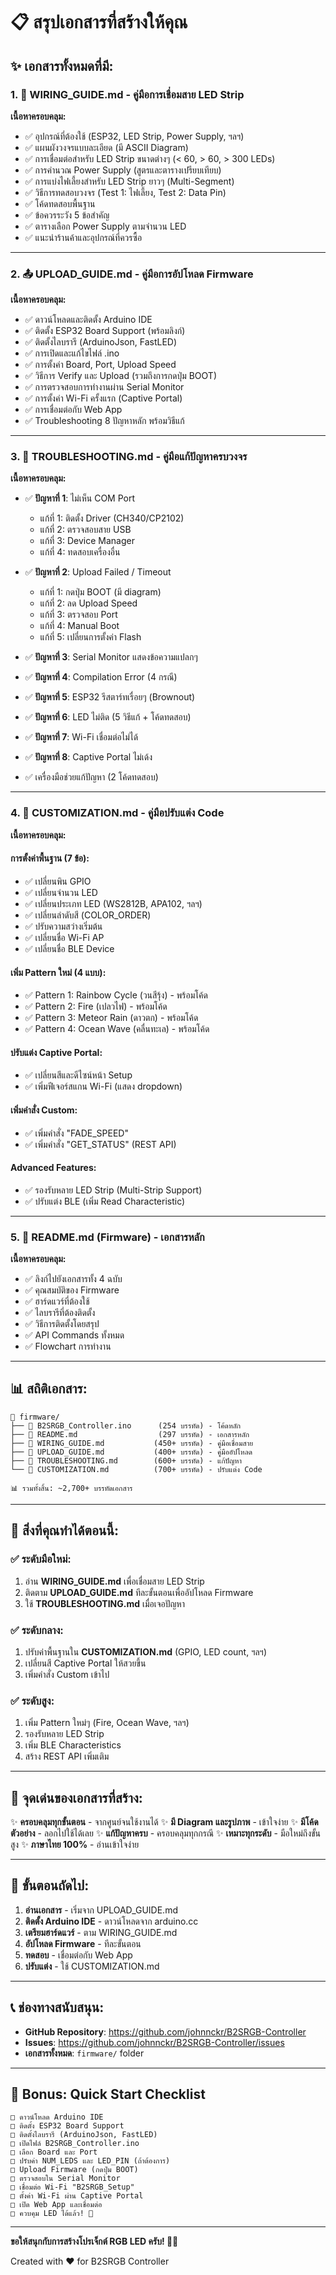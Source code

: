 # 📋 สรุปเอกสารที่สร้างให้คุณ

## ✨ เอกสารทั้งหมดที่มี:

### 1. 🔌 **WIRING_GUIDE.md** - คู่มือการเชื่อมสาย LED Strip
**เนื้อหาครอบคลุม:**
- ✅ อุปกรณ์ที่ต้องใช้ (ESP32, LED Strip, Power Supply, ฯลฯ)
- ✅ แผนผังวงจรแบบละเอียด (มี ASCII Diagram)
- ✅ การเชื่อมต่อสำหรับ LED Strip ขนาดต่างๆ (< 60, > 60, > 300 LEDs)
- ✅ การคำนวณ Power Supply (สูตรและตารางเปรียบเทียบ)
- ✅ การแบ่งไฟเลี้ยงสำหรับ LED Strip ยาวๆ (Multi-Segment)
- ✅ วิธีการทดสอบวงจร (Test 1: ไฟเลี้ยง, Test 2: Data Pin)
- ✅ โค้ดทดสอบพื้นฐาน
- ✅ ข้อควรระวัง 5 ข้อสำคัญ
- ✅ ตารางเลือก Power Supply ตามจำนวน LED
- ✅ แนะนำร้านค้าและอุปกรณ์ที่ควรซื้อ

---

### 2. 📤 **UPLOAD_GUIDE.md** - คู่มือการอัปโหลด Firmware
**เนื้อหาครอบคลุม:**
- ✅ ดาวน์โหลดและติดตั้ง Arduino IDE
- ✅ ติดตั้ง ESP32 Board Support (พร้อมลิงก์)
- ✅ ติดตั้งไลบรารี (ArduinoJson, FastLED)
- ✅ การเปิดและแก้ไขไฟล์ .ino
- ✅ การตั้งค่า Board, Port, Upload Speed
- ✅ วิธีการ Verify และ Upload (รวมถึงการกดปุ่ม BOOT)
- ✅ การตรวจสอบการทำงานผ่าน Serial Monitor
- ✅ การตั้งค่า Wi-Fi ครั้งแรก (Captive Portal)
- ✅ การเชื่อมต่อกับ Web App
- ✅ Troubleshooting 8 ปัญหาหลัก พร้อมวิธีแก้

---

### 3. 🔧 **TROUBLESHOOTING.md** - คู่มือแก้ปัญหาครบวงจร
**เนื้อหาครอบคลุม:**
- ✅ **ปัญหาที่ 1**: ไม่เห็น COM Port
  - แก้ที่ 1: ติดตั้ง Driver (CH340/CP2102)
  - แก้ที่ 2: ตรวจสอบสาย USB
  - แก้ที่ 3: Device Manager
  - แก้ที่ 4: ทดสอบเครื่องอื่น

- ✅ **ปัญหาที่ 2**: Upload Failed / Timeout
  - แก้ที่ 1: กดปุ่ม BOOT (มี diagram)
  - แก้ที่ 2: ลด Upload Speed
  - แก้ที่ 3: ตรวจสอบ Port
  - แก้ที่ 4: Manual Boot
  - แก้ที่ 5: เปลี่ยนการตั้งค่า Flash

- ✅ **ปัญหาที่ 3**: Serial Monitor แสดงข้อความแปลกๆ
- ✅ **ปัญหาที่ 4**: Compilation Error (4 กรณี)
- ✅ **ปัญหาที่ 5**: ESP32 รีสตาร์ทเรื่อยๆ (Brownout)
- ✅ **ปัญหาที่ 6**: LED ไม่ติด (5 วิธีแก้ + โค้ดทดสอบ)
- ✅ **ปัญหาที่ 7**: Wi-Fi เชื่อมต่อไม่ได้
- ✅ **ปัญหาที่ 8**: Captive Portal ไม่เด้ง

- ✅ เครื่องมือช่วยแก้ปัญหา (2 โค้ดทดสอบ)

---

### 4. 🎨 **CUSTOMIZATION.md** - คู่มือปรับแต่ง Code
**เนื้อหาครอบคลุม:**

#### การตั้งค่าพื้นฐาน (7 ข้อ):
- ✅ เปลี่ยนพิน GPIO
- ✅ เปลี่ยนจำนวน LED
- ✅ เปลี่ยนประเภท LED (WS2812B, APA102, ฯลฯ)
- ✅ เปลี่ยนลำดับสี (COLOR_ORDER)
- ✅ ปรับความสว่างเริ่มต้น
- ✅ เปลี่ยนชื่อ Wi-Fi AP
- ✅ เปลี่ยนชื่อ BLE Device

#### เพิ่ม Pattern ใหม่ (4 แบบ):
- ✅ Pattern 1: Rainbow Cycle (วนสีรุ้ง) - พร้อมโค้ด
- ✅ Pattern 2: Fire (เปลวไฟ) - พร้อมโค้ด
- ✅ Pattern 3: Meteor Rain (ดาวตก) - พร้อมโค้ด
- ✅ Pattern 4: Ocean Wave (คลื่นทะเล) - พร้อมโค้ด

#### ปรับแต่ง Captive Portal:
- ✅ เปลี่ยนสีและดีไซน์หน้า Setup
- ✅ เพิ่มฟีเจอร์สแกน Wi-Fi (แสดง dropdown)

#### เพิ่มคำสั่ง Custom:
- ✅ เพิ่มคำสั่ง "FADE_SPEED"
- ✅ เพิ่มคำสั่ง "GET_STATUS" (REST API)

#### Advanced Features:
- ✅ รองรับหลาย LED Strip (Multi-Strip Support)
- ✅ ปรับแต่ง BLE (เพิ่ม Read Characteristic)

---

### 5. 📄 **README.md** (Firmware) - เอกสารหลัก
**เนื้อหาครอบคลุม:**
- ✅ ลิงก์ไปยังเอกสารทั้ง 4 ฉบับ
- ✅ คุณสมบัติของ Firmware
- ✅ ฮาร์ดแวร์ที่ต้องใช้
- ✅ ไลบรารีที่ต้องติดตั้ง
- ✅ วิธีการติดตั้งโดยสรุป
- ✅ API Commands ทั้งหมด
- ✅ Flowchart การทำงาน

---

## 📊 สถิติเอกสาร:

```
📁 firmware/
├── 📄 B2SRGB_Controller.ino      (254 บรรทัด) - โค้ดหลัก
├── 📄 README.md                  (297 บรรทัด) - เอกสารหลัก
├── 📄 WIRING_GUIDE.md           (450+ บรรทัด) - คู่มือเชื่อมสาย
├── 📄 UPLOAD_GUIDE.md           (400+ บรรทัด) - คู่มืออัปโหลด
├── 📄 TROUBLESHOOTING.md        (600+ บรรทัด) - แก้ปัญหา
└── 📄 CUSTOMIZATION.md          (700+ บรรทัด) - ปรับแต่ง Code

📊 รวมทั้งสิ้น: ~2,700+ บรรทัดเอกสาร
```

---

## 🎯 สิ่งที่คุณทำได้ตอนนี้:

### ✅ ระดับมือใหม่:
1. อ่าน **WIRING_GUIDE.md** เพื่อเชื่อมสาย LED Strip
2. ติดตาม **UPLOAD_GUIDE.md** ทีละขั้นตอนเพื่ออัปโหลด Firmware
3. ใช้ **TROUBLESHOOTING.md** เมื่อเจอปัญหา

### ✅ ระดับกลาง:
1. ปรับค่าพื้นฐานใน **CUSTOMIZATION.md** (GPIO, LED count, ฯลฯ)
2. เปลี่ยนสี Captive Portal ให้สวยขึ้น
3. เพิ่มคำสั่ง Custom เข้าไป

### ✅ ระดับสูง:
1. เพิ่ม Pattern ใหม่ๆ (Fire, Ocean Wave, ฯลฯ)
2. รองรับหลาย LED Strip
3. เพิ่ม BLE Characteristics
4. สร้าง REST API เพิ่มเติม

---

## 🌟 จุดเด่นของเอกสารที่สร้าง:

✨ **ครอบคลุมทุกขั้นตอน** - จากศูนย์จนใช้งานได้
✨ **มี Diagram และรูปภาพ** - เข้าใจง่าย
✨ **มีโค้ดตัวอย่าง** - ลอกไปใช้ได้เลย
✨ **แก้ปัญหาครบ** - ครอบคลุมทุกกรณี
✨ **เหมาะทุกระดับ** - มือใหม่ถึงขั้นสูง
✨ **ภาษาไทย 100%** - อ่านเข้าใจง่าย

---

## 🚀 ขั้นตอนถัดไป:

1. **อ่านเอกสาร** - เริ่มจาก UPLOAD_GUIDE.md
2. **ติดตั้ง Arduino IDE** - ดาวน์โหลดจาก arduino.cc
3. **เตรียมฮาร์ดแวร์** - ตาม WIRING_GUIDE.md
4. **อัปโหลด Firmware** - ทีละขั้นตอน
5. **ทดสอบ** - เชื่อมต่อกับ Web App
6. **ปรับแต่ง** - ใช้ CUSTOMIZATION.md

---

## 📞 ช่องทางสนับสนุน:

- **GitHub Repository**: https://github.com/johnnckr/B2SRGB-Controller
- **Issues**: https://github.com/johnnckr/B2SRGB-Controller/issues
- **เอกสารทั้งหมด**: `firmware/` folder

---

## 🎁 Bonus: Quick Start Checklist

```
□ ดาวน์โหลด Arduino IDE
□ ติดตั้ง ESP32 Board Support
□ ติดตั้งไลบรารี (ArduinoJson, FastLED)
□ เปิดไฟล์ B2SRGB_Controller.ino
□ เลือก Board และ Port
□ ปรับค่า NUM_LEDS และ LED_PIN (ถ้าต้องการ)
□ Upload Firmware (กดปุ่ม BOOT)
□ ตรวจสอบใน Serial Monitor
□ เชื่อมต่อ Wi-Fi "B2SRGB_Setup"
□ ตั้งค่า Wi-Fi ผ่าน Captive Portal
□ เปิด Web App และเชื่อมต่อ
□ ควบคุม LED ได้แล้ว! 🎉
```

---

**ขอให้สนุกกับการสร้างโปรเจ็กต์ RGB LED ครับ! 🌈✨**

Created with ❤️ for B2SRGB Controller
